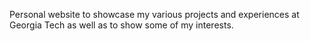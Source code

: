 Personal website to showcase my various projects and experiences at Georgia Tech as well as to show some of my interests.